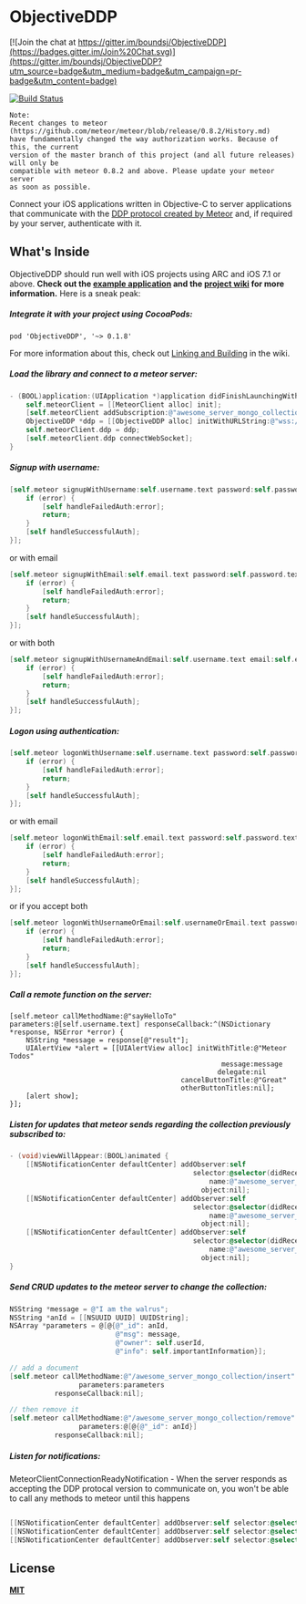 ObjectiveDDP
============

[![Join the chat at https://gitter.im/boundsj/ObjectiveDDP](https://badges.gitter.im/Join%20Chat.svg)](https://gitter.im/boundsj/ObjectiveDDP?utm_source=badge&utm_medium=badge&utm_campaign=pr-badge&utm_content=badge)

[![Build Status](https://travis-ci.org/boundsj/ObjectiveDDP.png)](https://travis-ci.org/boundsj/ObjectiveDDP)

```
Note:
Recent changes to meteor (https://github.com/meteor/meteor/blob/release/0.8.2/History.md) 
have fundamentally changed the way authorization works. Because of this, the current 
version of the master branch of this project (and all future releases) will only be 
compatible with meteor 0.8.2 and above. Please update your meteor server 
as soon as possible.
```

Connect your iOS applications written in Objective-C to server applications that communicate with the [DDP protocol created by Meteor](https://github.com/meteor/meteor/blob/devel/packages/ddp/DDP.md) and, if required by your server, authenticate with it.

What's Inside
-------------

ObjectiveDDP should run well with iOS projects using ARC and iOS 7.1 or above. __**Check out the [example application](https://github.com/boundsj/ObjectiveDDP/wiki/Example-Application) and the [project wiki](https://github.com/boundsj/ObjectiveDDP/wiki) for more information.**__ Here is a sneak peak:

##### Integrate it with your project using CocoaPods:

```
pod 'ObjectiveDDP', '~> 0.1.8'
```
For more information about this, check out [Linking and Building](https://github.com/boundsj/ObjectiveDDP/wiki/Linking-and-using-ObjectiveDDP) in the wiki.

##### Load the library and connect to a meteor server:

```objective-c
- (BOOL)application:(UIApplication *)application didFinishLaunchingWithOptions:(NSDictionary *)launchOptions {
    self.meteorClient = [[MeteorClient alloc] init];
    [self.meteorClient addSubscription:@"awesome_server_mongo_collection"];
    ObjectiveDDP *ddp = [[ObjectiveDDP alloc] initWithURLString:@"wss://awesomeapp.meteor.com/websocket" delegate:self.meteorClient];
    self.meteorClient.ddp = ddp;
    [self.meteorClient.ddp connectWebSocket];
}
```

##### Signup with username:

```objective-c
[self.meteor signupWithUsername:self.username.text password:self.password.text fullname:self.fullname responseCallback:^(NSDictionary *response, NSError *error) {
    if (error) {
        [self handleFailedAuth:error];
        return;
    }
    [self handleSuccessfulAuth];
}];
```
or with email

```objective-c
[self.meteor signupWithEmail:self.email.text password:self.password.text fullname:self.fullname.text responseCallback:^(NSDictionary *response, NSError *error) {
    if (error) {
        [self handleFailedAuth:error];
        return;
    }
    [self handleSuccessfulAuth];
}];
```
or with both

```objective-c
[self.meteor signupWithUsernameAndEmail:self.username.text email:self.email.text password:self.password.text fullname:self.fullname.text responseCallback:^(NSDictionary *response, NSError *error) {
    if (error) {
        [self handleFailedAuth:error];
        return;
    }
    [self handleSuccessfulAuth];
}];
```


##### Logon using authentication:

```objective-c
[self.meteor logonWithUsername:self.username.text password:self.password.text responseCallback:^(NSDictionary *response, NSError *error) {
    if (error) {
        [self handleFailedAuth:error];
        return;
    }
    [self handleSuccessfulAuth];
}];
```
or with email

```objective-c
[self.meteor logonWithEmail:self.email.text password:self.password.text responseCallback:^(NSDictionary *response, NSError *error) {
    if (error) {
        [self handleFailedAuth:error];
        return;
    }
    [self handleSuccessfulAuth];
}];
```
or if you accept both

```objective-c
[self.meteor logonWithUsernameOrEmail:self.usernameOrEmail.text password:self.password.text responseCallback:^(NSDictionary *response, NSError *error) {
    if (error) {
        [self handleFailedAuth:error];
        return;
    }
    [self handleSuccessfulAuth];
}];
```

##### Call a remote function on the server:

```objecctive-c
[self.meteor callMethodName:@"sayHelloTo" parameters:@[self.username.text] responseCallback:^(NSDictionary *response, NSError *error) {
    NSString *message = response[@"result"];
    UIAlertView *alert = [[UIAlertView alloc] initWithTitle:@"Meteor Todos"
                                                    message:message
                                                   delegate:nil
                                          cancelButtonTitle:@"Great"
                                          otherButtonTitles:nil];
    [alert show];
}];
```

##### Listen for updates that meteor sends regarding the collection previously subscribed to:

```objective-c
- (void)viewWillAppear:(BOOL)animated {
    [[NSNotificationCenter defaultCenter] addObserver:self
                                             selector:@selector(didReceiveAddedUpdate:)
                                                 name:@"awesome_server_mongo_collection_added"
                                               object:nil];
    [[NSNotificationCenter defaultCenter] addObserver:self
                                             selector:@selector(didReceiveRemovedUpdate:)
                                                 name:@"awesome_server_mongo_collection_removed"
                                               object:nil];
    [[NSNotificationCenter defaultCenter] addObserver:self
                                             selector:@selector(didReceiveChangeUpdate:)
                                                 name:@"awesome_server_mongo_collection_changed"
                                               object:nil];
}
```

##### Send CRUD updates to the meteor server to change the collection:

```objective-c
NSString *message = @"I am the walrus";
NSString *anId = [[NSUUID UUID] UUIDString];
NSArray *parameters = @[@{@"_id": anId,
                          @"msg": message,
                          @"owner": self.userId,
                          @"info": self.importantInformation}];

// add a document
[self.meteor callMethodName:@"/awesome_server_mongo_collection/insert"
                 parameters:parameters
           responseCallback:nil];

// then remove it
[self.meteor callMethodName:@"/awesome_server_mongo_collection/remove"
                 parameters:@[@{@"_id": anId}]
           responseCallback:nil];
```

##### Listen for notifications:

MeteorClientConnectionReadyNotification - When the server responds as accepting the DDP protocal version to communicate on, you won't be able to call any methods to meteor until this happens

```objective-c

[[NSNotificationCenter defaultCenter] addObserver:self selector:@selector(reportConnection) name:MeteorClientDidConnectNotification object:nil];
[[NSNotificationCenter defaultCenter] addObserver:self selector:@selector(reportConnectionReady) name:MeteorClientConnectionReadyNotification object:nil];
[[NSNotificationCenter defaultCenter] addObserver:self selector:@selector(reportDisconnection) name:MeteorClientDidDisconnectNotification object:nil];

```


License
--------------
**[MIT]**

[MIT]: http://opensource.org/licenses/MIT
